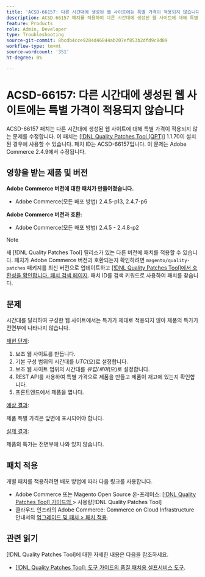 ```yaml
---
title: 'ACSD-66157: 다른 시간대에 생성된 웹 사이트에는 특별 가격이 적용되지 않습니다'
description: ACSD-66157 패치를 적용하여 다른 시간대에 생성된 웹 사이트에 대해 특별 가격이 적용되지 않는 Adobe Commerce 문제를 수정합니다.
feature: Products
role: Admin, Developer
type: Troubleshooting
source-git-commit: 8bcdb4cce9284d46844ab207ef853b2dfd9c8d89
workflow-type: tm+mt
source-wordcount: '351'
ht-degree: 0%

---
```



# ACSD-66157: 다른 시간대에 생성된 웹 사이트에는 특별 가격이 적용되지 않습니다

ACSD-66157 패치는 다른 시간대에 생성된 웹 사이트에 대해 특별 가격이 적용되지 않는 문제를 수정합니다. 이 패치는 [[!DNL Quality Patches Tool (QPT)]](/help/tools/quality-patches-tool/quality-patches-tool-to-self-serve-quality-patches.md) 1.1.70이 설치된 경우에 사용할 수 있습니다. 패치 ID는 ACSD-66157입니다. 이 문제는 Adobe Commerce 2.4.9에서 수정됩니다.

## 영향을 받는 제품 및 버전

**Adobe Commerce 버전에 대한 패치가 만들어졌습니다.**

* Adobe Commerce(모든 배포 방법) 2.4.5-p13, 2.4.7-p6

**Adobe Commerce 버전과 호환:**

* Adobe Commerce(모든 배포 방법) 2.4.5 - 2.4.8-p2

>[!NOTE]
>
>새 [!DNL Quality Patches Tool] 릴리스가 있는 다른 버전에 패치를 적용할 수 있습니다. 패치가 Adobe Commerce 버전과 호환되는지 확인하려면 `magento/quality-patches` 패키지를 최신 버전으로 업데이트하고 [[!DNL Quality Patches Tool]에서 호환성을 확인합니다. 패치 검색 페이지](https://experienceleague.adobe.com/tools/commerce-quality-patches/index.html?lang=ko). 패치 ID를 검색 키워드로 사용하여 패치를 찾습니다.

## 문제

시간대를 달리하여 구성한 웹 사이트에서는 특가가 제대로 적용되지 않아 제품의 특가가 전면부에 나타나지 않습니다.

<u>재현 단계</u>:

1. 보조 웹 사이트를 만듭니다.
1. 기본 구성 범위의 시간대를 *UTC*(으)로 설정합니다.
1. 보조 웹 사이트 범위의 시간대를 *유럽/로마*(으)로 설정합니다.
1. REST API를 사용하여 특별 가격으로 제품을 만들고 제품이 재고에 있는지 확인합니다.
1. 프론트엔드에서 제품을 엽니다.

<u>예상 결과</u>:

제품 특별 가격은 앞면에 표시되어야 합니다.

<u>실제 결과</u>:

제품의 특가는 전면부에 나와 있지 않습니다.

## 패치 적용

개별 패치를 적용하려면 배포 방법에 따라 다음 링크를 사용합니다.

* Adobe Commerce 또는 Magento Open Source 온-프레미스: [[!DNL Quality Patches Tool]  가이드의 &#x200B;](/help/tools/quality-patches-tool/usage.md)> 사용량[!DNL Quality Patches Tool]
* 클라우드 인프라의 Adobe Commerce: Commerce on Cloud Infrastructure 안내서의 [업그레이드 및 패치 > 패치 적용](https://experienceleague.adobe.com/docs/commerce-cloud-service/user-guide/develop/upgrade/apply-patches.html?lang=ko).

## 관련 읽기

[!DNL Quality Patches Tool]에 대한 자세한 내용은 다음을 참조하세요.

* [[!DNL Quality Patches Tool]: 도구 가이드의 품질 패치용 셀프서비스 도구](/help/tools/quality-patches-tool/quality-patches-tool-to-self-serve-quality-patches.md).

